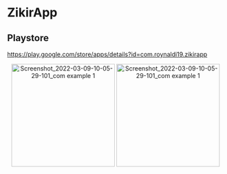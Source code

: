 # ZikirApp

Playstore
---------
https://play.google.com/store/apps/details?id=com.roynaldi19.zikirapp

<p align="center">
<img width="240" alt="Screenshot_2022-03-09-10-05-29-101_com example 1" src="https://user-images.githubusercontent.com/32328761/168962471-ef78c776-c57b-4d38-96b1-d91801a701e5.png">
  <img width="240" alt="Screenshot_2022-03-09-10-05-29-101_com example 1" src="https://user-images.githubusercontent.com/32328761/168962491-353cca0d-9d6a-4575-bec2-868617fd14e6.png">

